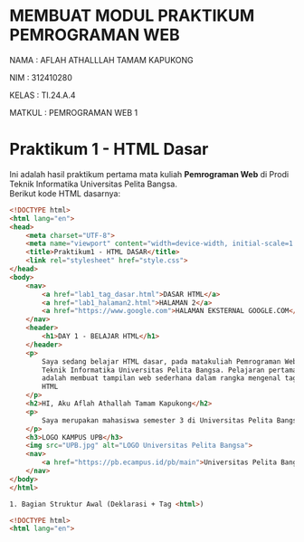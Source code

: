 # MEMBUAT MODUL PRAKTIKUM PEMROGRAMAN WEB

NAMA : AFLAH ATHALLLAH TAMAM KAPUKONG

NIM : 312410280

KELAS : TI.24.A.4

MATKUL : PEMROGRAMAN WEB 1

# Praktikum 1 - HTML Dasar

Ini adalah hasil praktikum pertama mata kuliah **Pemrograman Web** di Prodi Teknik Informatika Universitas Pelita Bangsa.  
Berikut kode HTML dasarnya:

```html
<!DOCTYPE html>
<html lang="en">
<head>
    <meta charset="UTF-8">
    <meta name="viewport" content="width=device-width, initial-scale=1.0">
    <title>Praktikum1 - HTML DASAR</title>
    <link rel="stylesheet" href="style.css">
</head>
<body>
    <nav>
        <a href="lab1_tag_dasar.html">DASAR HTML</a>
        <a href="lab1_halaman2.html">HALAMAN 2</a>
        <a href="https://www.google.com">HALAMAN EKSTERNAL GOOGLE.COM</a>
    </nav>
    <header>
        <h1>DAY 1 - BELAJAR HTML</h1>
    </header>
    <p>
        Saya sedang belajar HTML dasar, pada matakuliah Pemrograman Web di Prodi
        Teknik Informatika Universitas Pelita Bangsa. Pelajaran pertama yang kami dapat
        adalah membuat tampilan web sederhana dalam rangka mengenal tag-tag dasar
        HTML
    </p>
    <h2>HI, Aku Aflah Athallah Tamam Kapukong</h2>
    <p>
        Saya merupakan mahasiswa semester 3 di Universitas Pelita Bangsa, Jurusan Teknik Informatika
    </p>
    <h3>LOGO KAMPUS UPB</h3>
    <img src="UPB.jpg" alt="LOGO Universitas Pelita Bangsa">
    <nav>
        <a href="https://pb.ecampus.id/pb/main">Universitas Pelita Bangsa</a>
    </nav>
</body>
</html>

1. Bagian Struktur Awal (Deklarasi + Tag <html>)

<!DOCTYPE html>
<html lang="en">

